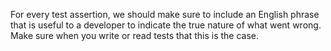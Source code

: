 For every test assertion, we should make sure to include an English phrase that is useful to a developer to indicate the true nature of what went wrong.
Make sure when you write or read tests that this is the case.